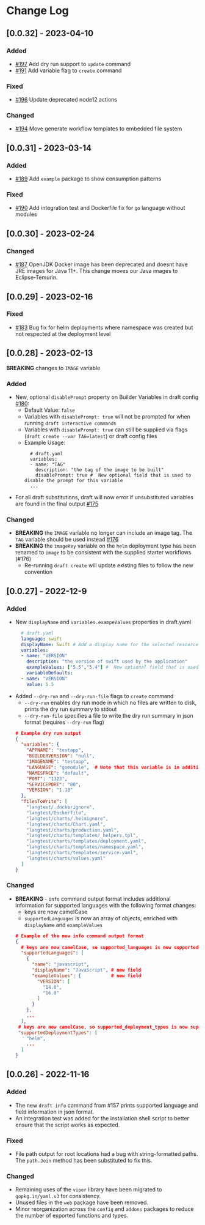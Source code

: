 # Change Log

## [0.0.32] - 2023-04-10

### Added

- [#197](https://github.com/Azure/draft/pull/197) Add dry run support to `update` command
- [#191](https://github.com/Azure/draft/pull/191) Add variable flag to `create` command

### Fixed

- [#196](https://github.com/Azure/draft/pull/196) Update deprecated node12 actions

### Changed 

- [#194](https://github.com/Azure/draft/pull/194) Move generate workflow templates to embedded file system

## [0.0.31] - 2023-03-14

### Added

- [#189](https://github.com/Azure/draft/pull/189) Add `example` package to show consumption patterns

### Fixed

- [#190](https://github.com/Azure/draft/pull/190) Add integration test and Dockerfile fix for `go` language without modules

## [0.0.30] - 2023-02-24

### Changed

- [#187](https://github.com/Azure/draft/pull/187) OpenJDK Docker image has been deprecated and doesnt have JRE images for  Java 11+. This change moves our Java images to Eclipse-Temurin.

## [0.0.29] - 2023-02-16

### Fixed
- [#183](https://github.com/Azure/draft/pull/183) Bug fix for helm deployments where namespace was created but not respected at the deployment level

## [0.0.28] - 2023-02-13

**BREAKING** changes to `IMAGE` variable

### Added
- New, optional `disablePrompt` property on Builder Variables in draft config [#180](https://github.com/Azure/draft/pull/180):
  - Default Value: `false` 
  - Variables with `disablePrompt: true` will not be prompted for when running `draft interactive commands`
  - Variables with `disablePrompt: true` can still be supplied via flags (`draft create --var TAG=latest`) or draft config files
  - Example Usage:
    ```
      # draft.yaml
      variables:
      - name: "TAG"
        description: "the tag of the image to be built"
        disablePrompt: true #  New optional field that is used to disable the prompt for this variable
      ...
      ```
- For all draft substitutions, draft will now error if unsubstituted variables are found in the final output [#175](https://github.com/Azure/draft/pull/175)

### Changed
- **BREAKING** the `IMAGE` variable no longer can include an image tag. The `TAG` variable should be used instead [#176](https://github.com/Azure/draft/pull/176)
- **BREAKING** the `imageKey` variable on the `helm` deployment type has been renamed to `image` to be consistent with the supplied starter workflows (#176)
  - Re-running `draft create` will update existing files to follow the new convention

## [0.0.27] - 2022-12-9

### Added
- New `displayName` and `variables.exampeValues` properties in draft.yaml
  ```yaml
    # draft.yaml
    language: swift
    displayName: Swift # Add a display name for the selected resource (language/deploymentType/addon)
    variables:
    - name: "VERSION"
      description: "the version of swift used by the application"
      exampleValues: ["5.5","5.4"] #  New optional field that is used to populate draft info, and which could be used in the cli for suggestions in the future.
      variableDefaults:
    - name: "VERSION"
      value: 5.5
    ```
- Added `--dry-run` and `--dry-run-file` flags to `create` command
  - `--dry-run` enables dry run mode in which no files are written to disk, prints the dry run summary to stdout
  - `--dry-run-file` specifies a file to write the dry run summary in json format (requires `--dry-run` flag)
  ```json
  # Example dry run output
  {
    "variables": {
      "APPNAME": "testapp",
      "BUILDERVERSION": "null",
      "IMAGENAME": "testapp",
      "LANGUAGE": "gomodule",  # Note that this variable is in addition to the draft config variables
      "NAMESPACE": "default",
      "PORT": "1323",
      "SERVICEPORT": "80",
      "VERSION": "1.18"
    },
    "filesToWrite": [
      "langtest/.dockerignore",
      "langtest/Dockerfile",
      "langtest/charts/.helmignore",
      "langtest/charts/Chart.yaml",
      "langtest/charts/production.yaml",
      "langtest/charts/templates/_helpers.tpl",
      "langtest/charts/templates/deployment.yaml",
      "langtest/charts/templates/namespace.yaml",
      "langtest/charts/templates/service.yaml",
      "langtest/charts/values.yaml"
    ]
  }
  ```
  
### Changed
- **BREAKING** - `info` command output format includes additional information for supported languages with the following format changes:
    - keys are now camelCase
    - `supportedLanguages` is now an array of objects, enriched with `displayName` and `exampleValues`
    ```json
    # Example of the new info command output format
    {
      # keys are now camelCase, so supported_languages is now supportedLanguages
      "supportedLanguages": [
        {
          "name": "javascript",
          "displayName": "JavaScript", # new field
          "exampleValues": {           # new field
            "VERSION": [
              "14.0",
              "16.0"
            ]
          }
        },
        ...
      ],
     # keys are now camelCase, so supported_deployment_types is now supportedDeploymentTypes
     "supportedDeploymentTypes": [
        "helm",
        ...
      ]
    }
    ```
## [0.0.26] - 2022-11-16

### Added

- The new `draft info` command from #157 prints supported language and field information in json format.
- An integration test was added for the installation shell script to better ensure that the script works as expected.

### Fixed

- File path output for root locations had a bug with string-formatted paths. The `path.Join` method has been substituted to fix this.

### Changed

- Remaining uses of the `viper` library have been migrated to `gopkg.in/yaml.v3` for consistency.
- Unused files in the `web` package have been removed.
- Minor reorganization across the `config` and `addons` packages to reduce the number of exported functions and types.
